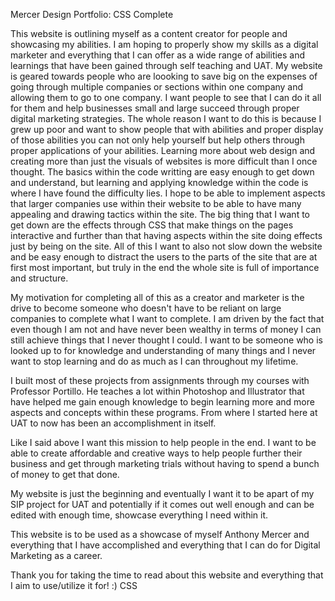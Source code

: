 Mercer Design Portfolio: CSS Complete

This website is outlining myself as a content creator for people and showcasing my abilities. I am hoping to properly show my skills as a digital marketer and everything that I can offer as a wide range of abilities and learnings that have been gained through self teaching and UAT.
My website is geared towards people who are loooking to save big on the expenses of going through multiple companies or sections within one company and allowing them to go to one company. I want people to see that I can do it all for them and help businesses small and large succeed through proper digital marketing strategies.
The whole reason I want to do this is because I grew up poor and want to show people that with abilities and proper display of those abilities you can not only help yourself but help others through proper applications of your abilities. 
Learning more about web design and creating more than just the visuals of websites is more difficult than I once thought. The basics within the code writting are easy enough to get down and understand, but learning and applying knowledge within the code is where I have found 
the difficulty lies. I hope to be able to implement aspects that larger companies use within their website to be able to have many appealing and drawing tactics within the site. The big thing that I want to get down are the effects through CSS that make things on the pages interactive and further than that 
having aspects within the site doing effects just by being on the site. All of this I want to also not slow down the website and be easy enough to distract the users to the parts of the site that are at first most important, but truly in the end the whole site is full of importance and structure. 

My motivation for completing all of this as a creator and marketer is the drive to become someone who doesn't have to be reliant on large companies to complete what I want to complete. I am driven by the fact that even though I am not and have never been wealthy in terms of money I can 
still achieve things that I never thought I could. I want to be someone who is looked up to for knowledge and understanding of many things and I never want to stop learning and do as much as I can throughout my lifetime. 

I built most of these projects from assignments through my courses with Professor Portillo. He teaches a lot within Photoshop and Illustrator that have helped me gain enough knowledge to begin learning more and more aspects and concepts within these programs.
From where I started here at UAT to now has been an accomplishment in itself. 

Like I said above I want this mission to help people in the end. I want to be able to create affordable and creative ways to help people further their business and get through marketing trials without having to spend a bunch of money to get that done.

My website is just the beginning and eventually I want it to be apart of my SIP project for UAT and potentially if it comes out well enough and can be edited with enough time, showcase everything I need within it. 

This website is to be used as a showcase of myself Anthony Mercer and everything that I have accomplished and everything that I can do for Digital Marketing as a career. 

Thank you for taking the time to read about this website and everything that I aim to use/utilize it for! :)
CSS 
